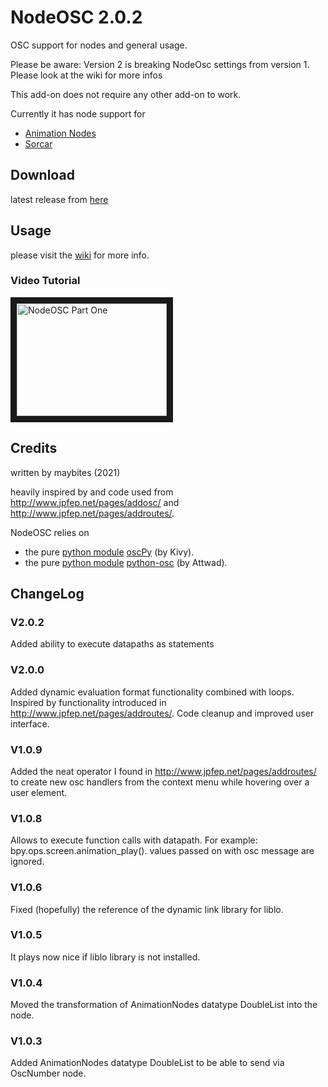 # NodeOSC 2.0.2
OSC support for nodes and general usage.

Please be aware: Version 2 is breaking NodeOsc settings from version 1. Please look at the wiki for more infos

This add-on does not require any other add-on to work.

Currently it has node support for
* [Animation Nodes](https://animation-nodes.com/)
* [Sorcar](https://blender-addons.org/sorcar-addon/)

## Download

latest release from [here](https://github.com/maybites/blender.NodeOSC/releases/latest)

## Usage

please visit the [wiki](https://github.com/maybites/blender.NodeOSC/wiki) for more info.

### Video Tutorial

<a href="https://youtu.be/w_Nye09FyRQ" target="_blank"><img src="http://img.youtube.com/vi/w_Nye09FyRQ/0.jpg"
alt="NodeOSC Part One" width="240" height="180" border="10" /></a>

## Credits

written by maybites (2021)

heavily inspired by and code used from http://www.jpfep.net/pages/addosc/ and http://www.jpfep.net/pages/addroutes/.

NodeOSC relies on

* the pure [python module](https://pypi.org/project/oscpy/) [oscPy](https://github.com/kivy/oscpy) (by Kivy).
* the pure [python module](https://pypi.org/project/python-osc/) [python-osc](https://github.com/attwad/python-osc) (by Attwad).


## ChangeLog

### V2.0.2
Added ability to execute datapaths as statements

### V2.0.0
Added dynamic evaluation format functionality combined with loops. Inspired by functionality introduced in http://www.jpfep.net/pages/addroutes/. Code cleanup and improved user interface.

### V1.0.9
Added the neat operator I found in http://www.jpfep.net/pages/addroutes/ to create new osc handlers from the context menu while hovering over a user element.

### V1.0.8
Allows to execute function calls with datapath. For example: bpy.ops.screen.animation_play(). values passed on with osc message are ignored.

### V1.0.6
Fixed (hopefully) the reference of the dynamic link library for liblo.

### V1.0.5
It plays now nice if liblo library is not installed.

### V1.0.4
Moved the transformation of AnimationNodes datatype DoubleList into the node.

### V1.0.3
Added AnimationNodes datatype DoubleList to be able to send via OscNumber node.
